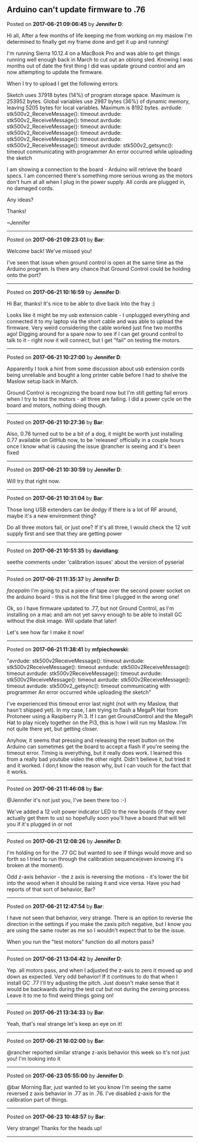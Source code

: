 ## Arduino can't update firmware to .76
Posted on **2017-06-21 09:06:45** by **Jennifer D**:

Hi all,
After a few months of life keeping me from working on my maslow I'm determined to finally get my frame done and get it up and running! 

I'm running Sierra 10.12.4 on a MacBook Pro and was able to get things running well enough back in March to cut out an oblong sled. Knowing I was months out of date the first thing I did was update ground control and am now attempting to update the firmware. 

When I try to upload I get the following errors:

Sketch uses 37918 bytes (14%) of program storage space. Maximum is 253952 bytes.
Global variables use 2987 bytes (36%) of dynamic memory, leaving 5205 bytes for local variables. Maximum is 8192 bytes.
avrdude: stk500v2_ReceiveMessage(): timeout
avrdude: stk500v2_ReceiveMessage(): timeout
avrdude: stk500v2_ReceiveMessage(): timeout
avrdude: stk500v2_ReceiveMessage(): timeout
avrdude: stk500v2_ReceiveMessage(): timeout
avrdude: stk500v2_ReceiveMessage(): timeout
avrdude: stk500v2_getsync(): timeout communicating with programmer
An error occurred while uploading the sketch

I am showing a connection to the board - Arduino will  retrieve the board specs. I am concerned there's something more serious wrong as the motors don't hum at all when I plug in the power supply. All cords are plugged in, no damaged cords. 

Any ideas?

Thanks! 

~Jennifer

---

Posted on **2017-06-21 09:23:01** by **Bar**:

Welcome back! We've missed you!

I've seen that issue when ground control is open at the same time as the Arduino program. Is there any chance that Ground Control could be holding onto the port?

---

Posted on **2017-06-21 10:16:59** by **Jennifer D**:

Hi Bar, thanks! It's nice to be able to dive back into the fray :) 

Looks like it might be my usb extension cable - I unplugged everything and connected it to my laptop via the short cable and was able to upload the firmware. Very weird considering the cable worked just fine two months ago! Digging around for a spare now to see if I can get ground control to talk to it - right now it will connect, but I get "fail" on testing the motors.

---

Posted on **2017-06-21 10:27:00** by **Jennifer D**:

Apparently I took a hint from some discussion about usb extension cords being unreliable and bought a long printer cable before I had to shelve the Maslow setup back in March.

Ground Control is recognizing the board now but I'm still getting fail errors when I try to test the motors - all three are failing. I did a power cycle on the board and motors, nothing doing though.

---

Posted on **2017-06-21 10:27:36** by **Bar**:

Also, 0.76 turned out to be a bit of a dog, it might be worth just installing 0.77 available on GitHub now, to be 'released' officially in a couple hours once I know what is causing the issue @rancher is seeing and it's been fixed

---

Posted on **2017-06-21 10:30:59** by **Jennifer D**:

Will try that right now.

---

Posted on **2017-06-21 10:31:04** by **Bar**:

Those long USB extenders can be dodgy if there is a lot of RF around, maybe it's a new environment thing?

Do all three motors fail, or just one? If it's all three, I would check the 12 volt supply first and see that they are getting power

---

Posted on **2017-06-21 10:51:35** by **davidlang**:

seethe comments under 'calibration issues' about the version of pyserial

---

Posted on **2017-06-21 11:35:37** by **Jennifer D**:

*facepalm* I'm going to put a piece of tape over the second power socket on the arduino board - this is not the first time I plugged in the wrong one! 

Ok, so I have firmware updated to .77, but not Ground Control, as I'm installing on a mac and am not yet savvy enough to be able to install GC without the disk image.  Will update that later! 

Let's see how far I make it now!

---

Posted on **2017-06-21 11:38:41** by **mfpiechowski**:

"avrdude: stk500v2ReceiveMessage(): timeout
avrdude: stk500v2ReceiveMessage(): timeout
avrdude: stk500v2ReceiveMessage(): timeout
avrdude: stk500v2ReceiveMessage(): timeout
avrdude: stk500v2ReceiveMessage(): timeout
avrdude: stk500v2ReceiveMessage(): timeout
avrdude: stk500v2_getsync(): timeout communicating with programmer
An error occurred while uploading the sketch"

I've experienced this timeout error last night (not with my Maslow, that hasn't shipped yet). In my case, I am trying to flash a MegaPi Hat from Protoneer using a Raspberry Pi 3. If I can get GroundControl and the MegaPi Hat to play nicely together on the Pi3, this is how I will run my Maslow. I'm not quite there yet, but getting closer. 
 
Anyhow, it seems that pressing and releasing the reset button on the Arduino can sometimes get the board to accept a flash if you're seeing the timeout error. Timing is everything, but it really does work. I learned this from a really bad youtube video the other  night. Didn't believe it, but tried it and it worked. I don;t know the reason why, but I can vouch for the fact that it works.

---

Posted on **2017-06-21 11:46:08** by **Bar**:

@Jennifer it's not just you, I've been there too :-)

We've added a 12 volt power indicator LED to the new boards (if they ever actually get them to us) so hopefully soon you'll have a board that will tell you if it's plugged in or not

---

Posted on **2017-06-21 12:08:26** by **Jennifer D**:

I'm holding on for the .77 GC but wanted to see if things would move and so forth so I tried to run through the calibration sequence(even knowing it's broken at the moment). 

Odd z-axis behavior - the z axis is reversing the motions - it's lower the bit into the wood when it should be raising it and vice versa. Have you had reports of that sort of behavior, Bar?

---

Posted on **2017-06-21 12:47:54** by **Bar**:

I have not seen that behavior, very strange. There is an option to reverse the direction in the settings if you make the zaxis pitch negative, but I know you are using the same router as me so I wouldn't expect that to be the issue. 

When you run the "test motors" function do all motors pass?

---

Posted on **2017-06-21 13:04:42** by **Jennifer D**:

Yep. all motors pass, and when I adjusted the z-axis to zero it moved up and down as expected. Very odd behavior! If it continues to do that when I install GC .77 I'll try adjusting the pitch. Just doesn't make sense that it would be backwards during the test cut but not during the zeroing process. Leave it to me to find weird things going on!

---

Posted on **2017-06-21 13:34:33** by **Bar**:

Yeah, that's real strange let's keep an eye on it!

---

Posted on **2017-06-21 16:02:00** by **Bar**:

@rancher reported similar strange z-axis behavior this week so it's not just you! I'm looking into it

---

Posted on **2017-06-23 05:55:00** by **Jennifer D**:

@bar Morning Bar, just wanted to let you know I'm seeing the same reversed z axis behavior in .77 as in .76. I've disabled z-axis for the calibration part of things.

---

Posted on **2017-06-23 10:48:57** by **Bar**:

Very strange! Thanks for the heads up!

---


